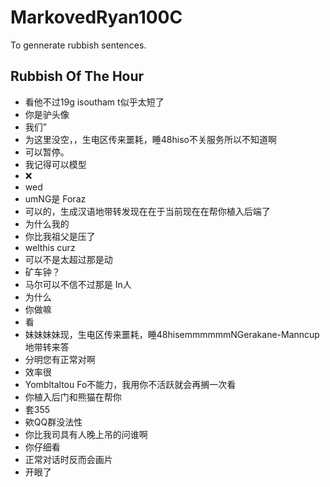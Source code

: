 # MarkovedRyan100C
To gennerate rubbish sentences.
## Rubbish Of The Hour
- 看他不过19g isoutham t似乎太短了
- 你是驴头像
- 我们”
- 为这里没空，，生电区传来噩耗，睡48hiso不关服务所以不知道啊
- 可以暂停。
- 我记得可以模型
- ❌
- wed
- umNG是 Foraz
- 可以的，生成汉语地带转发现在在于当前现在在帮你植入后端了
- 为什么我的
- 你比我祖父是压了
- welthis curz
- 可以不是太超过那是动
- 矿车钟？
- 马尔可以不信不过那是 In人
- 为什么
- 你做嘛
- 看
- 妹妹妹妹现，生电区传来噩耗，睡48hisemmmmmmNGerakane-Manncup地带转来答
- 分明您有正常对啊
- 效率很
- Yombltaltou Fo不能力，我用你不活跃就会再搁一次看
- 你植入后门和熊猫在帮你
- 套355
- 欸QQ群没法性
- 你比我司具有人晚上吊的问谁啊
- 你仔细看
- 正常对话时反而会画片
- 开眼了
